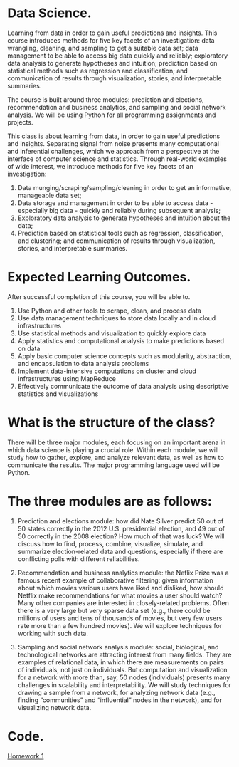 Data Science.
=============

Learning from data in order to gain useful predictions and insights. This course introduces methods for five key facets of an investigation: data wrangling, cleaning, and sampling to get a suitable data set; data management to be able to access big data quickly and reliably; exploratory data analysis to generate hypotheses and intuition; prediction based on statistical methods such as regression and classification; and communication of results through visualization, stories, and interpretable summaries. 

The course is built around three modules: prediction and elections, recommendation and business analytics, and sampling and social network analysis. We will be using Python for all programming assignments and projects. 

This class is about learning from data, in order to gain useful predictions and insights. Separating signal from noise presents many computational and inferential challenges, which we approach from a perspective at the interface of computer science and statistics.  Through real-world examples of wide interest, we introduce methods for five key facets of an investigation:
 
1. Data munging/scraping/sampling/cleaning in order to get an informative, manageable data set;
2. Data storage and management in order to be able to access data - especially big data - quickly and reliably during subsequent analysis;
3. Exploratory data analysis to generate hypotheses and intuition about the data;
4. Prediction based on statistical tools such as regression, classification, and clustering; and communication of results through visualization, stories, and interpretable summaries.

Expected Learning Outcomes.
===========================
 
After successful completion of this course, you will be able to.
 
1. Use Python and other tools to scrape, clean, and process data
2. Use data management techniques to store data locally and in cloud infrastructures
3. Use statistical methods and visualization to quickly explore data
4. Apply statistics and computational analysis to make predictions based on data
5. Apply basic computer science concepts such as modularity, abstraction, and encapsulation to data analysis problems
6. Implement data-intensive computations on cluster and cloud infrastructures using MapReduce
7. Effectively communicate the outcome of data analysis using descriptive statistics and visualizations
 
 
What is the structure of the class?
===================================
 
There will be three major modules, each focusing on an important arena in which data science is playing a crucial role. Within each module, we will study how to gather, explore, and analyze relevant data, as well as how to communicate the results. The major programming language used will be Python.
 
The three modules are as follows:
=================================
 
1. Prediction and elections module: how did Nate Silver predict 50 out of 50 states correctly in the 2012 U.S. presidential election, and 49 out of 50 correctly in the 2008 election? How much of that was luck? We will discuss how to find, process, combine, visualize, simulate, and summarize election-related data and questions, especially if there are conflicting polls with different reliabilities.
 
2. Recommendation and business analytics module: the Neflix Prize was a famous recent example of collaborative filtering: given information about which movies various users have liked and disliked, how should Netflix make recommendations for what movies a user should watch? Many other companies are interested in closely-related problems. Often there is a very large but very sparse data set (e.g., there could be millions of users and tens of thousands of movies, but very few users rate more than a few hundred movies). We will explore techniques for working with such data.
 
3. Sampling and social network analysis module: social, biological, and technological networks are attracting interest from many fields. They are examples of relational data, in which there are measurements on pairs of individuals, not just on individuals. But computation and visualization for a network with more than, say, 50 nodes (individuals) presents many challenges in scalability and interpretability. We will study techniques for drawing a sample from a network, for analyzing network data (e.g., finding “communities” and “influential” nodes in the network), and for visualizing network data.

Code.
=====

[Homework 1](docs/more_words.md)
